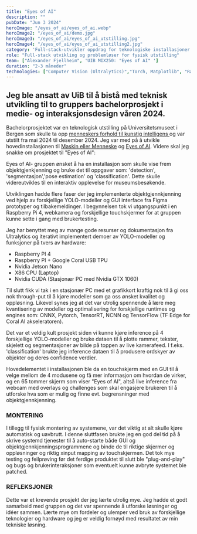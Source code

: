 ```yaml
---
title: "Eyes of AI"
description: ""
pubDate: "Jun 3 2024"
heroImage: "/eyes_of_ai/eyes_of_ai.webp"
heroImage2: "/eyes_of_ai/demo.jpg"
heroImage3: "/eyes_of_ai/eyes_of_ai_utstilling.jpg"
heroImage4: "/eyes_of_ai/eyes_of_ai_utstilling2.jpg"
category: 'Full-stack-utvikler oppdrag for teknologiske installasjoner'
role: "Full-stack utvikling og problemløser for fysisk utstilling"
team: ["Alexander Fjellheim", 'UIB MIX250: "Eyes of AI" ']
duration: "2-3 måneder"
technologies: ["Computer Vision (Ultralytics)","Torch, Matplotlib", "Raspberry PI, ESP32", "3D-printing og CAD"]
---
```

<section>

<h2>
Jeg ble ansatt av UiB til å bistå med teknisk utvikling til to gruppers bachelorprosjekt i medie- og interaksjonsdesign våren 2024. 
</h2>

<p>
Bachelorprosjektet var en teknologisk utstilling på Universitetsmuseet i Bergen som skulle ta opp <a href="https://teklab.uib.no/artikler/utstilling-kunstig-intelligens-skaper-ambivalens/"> menneskers forhold til kunstig intelligens </a> og var utstilt fra mai 2024 til desember 2024. Jeg var med på å utvikle hovedinstallasjonen til <a href="https://teklab.uib.no/artikler/maskin-eller-menneske/">Maskin eller Menneske</a> og <a href="https://teklab.uib.no/artikler/se-verden-gjennom-oynene-til-ai/">Eyes of AI</a>. Videre skal jeg snakke om prosjektet til "Eyes of AI":
</p>



<p>
    Eyes of AI- gruppen ønsket å ha en installasjon som skulle vise frem objektgjenkjenning og bruke det til oppgaver som: 'detection', 'segmentasjon','pose estimation' og 'classification'. Dette skulle videreutvikles til en interaktiv opplevelse for museumsbesøkende.
</p>

<p>
    Utviklingen hadde flere faser der jeg implementerte objektgjennkjenning ved hjelp av forskjellige YOLO-modeller og GUI interface fra Figma prototyper og tilbakemeldinger. I begynnelsen tok vi utgangspunkt i en Raspberry Pi 4, webkamera og forskjellige touchskjermer for at gruppen kunne sette i gang med brukertesting. 
</p>

<p>
    Jeg har benyttet meg av mange gode resurser og dokumentasjon fra Ultralytics og iterativt implementert demoer av YOLO-modeller og funksjoner på tvers av hardware:
</p>
<ul>
    <li>Raspberry PI 4</li>
    <li>Raspberry PI + Google Coral USB TPU</li>
    <li>Nvidia Jetson Nano</li>
    <li>X86 CPU (Laptop)</li>
    <li>Nvidia CUDA (Stasjonær PC med Nvidia GTX 1060)</li>
</ul>

<p>
    Til slutt fikk vi tak i en stasjonær PC med et grafikkort kraftig nok til å gi oss nok through-put til å kjøre modeller som ga oss ønsket kvalitet og oppløsning. Likevel synes jeg at det var utrolig spennende å lære meg kvantisering av modeller og optimalisering for forskjellige runtimes og engines som: ONNX, Pytorch, TensorRT, NCNN og TensorFlow (TF Edge for Coral AI akseleratoren).
</p>
<p>
    Det var et veldig kult prosjekt siden vi kunne kjøre inference på 4 forskjellige YOLO-modeller og bruke dataen til å plotte rammer, tekster, skjelett og segmentasjoner av bilde på toppen av live kamerafeed. I f.eks. 'classification' brukte jeg inference dataen til å produsere ordskyer av objekter og deres confidence verdier.
</p>

<p>
    Hovedelementet i installasjonen ble da en touchskjerm med en GUI til å velge mellom de 4 modusene og få mer informasjon om hvordan de virker, og en 65 tommer skjerm som viser "Eyes of AI", altså live inference fra webcam med overlays og challenges som skal engasjere brukeren til å utforske hva som er mulig og finne evt. begrensninger med objektgjennkjenning.
</p>


<h3>
MONTERING
</h3>
<p>
    I tillegg til fysisk montering av systemene, var det viktig at alt skulle kjøre automatisk og uavbrutt. I denne sluttfasen brukte jeg en god del tid på å skrive systemd tjenester til å auto-starte både GUI og objektgjennkjenningsprogrammene og binde de til riktige skjermer og oppløsninger og riktig xinput mapping av touchskjermen. Det tok mye testing og feilprøving før det ferdige produktet til slutt ble "plug-and-play" og bugs og brukerinteraksjoner som eventuelt kunne avbryte systemet ble patched. 
</p>


<h3>REFLEKSJONER</h3>

<p>
    Dette var et krevende prosjekt der jeg lærte utrolig mye. Jeg hadde et godt samarbeid med gruppen og det var spennende å utforske løsninger og idéer sammen. Lærte mye om fordeler og ulemper ved bruk av forskjellige teknologier og hardware og jeg er veldig fornøyd med resultatet av min tekniske løsning.
</p>
<section>